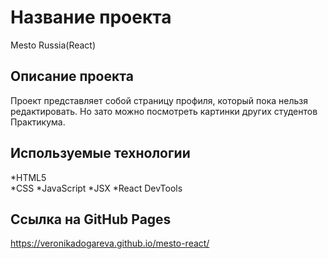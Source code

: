 # Название проекта
Mesto Russia(React)
## Описание проекта
Проект представляет собой страницу профиля, который пока нельзя редактировать. Но зато можно посмотреть картинки других студентов Практикума.
## Используемые технологии
*HTML5  
*CSS
*JavaScript
*JSX
*React DevTools
## Ссылка на  GitHub Pages
https://veronikadogareva.github.io/mesto-react/

